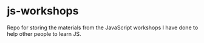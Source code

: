 # js-workshops
Repo for storing the materials from the JavaScript workshops I have done to help other people to learn JS.
